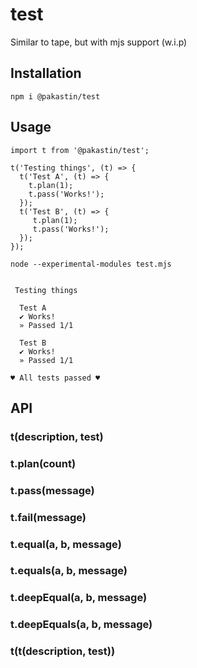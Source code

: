 # test
Similar to tape, but with mjs support (w.i.p)

## Installation
```
npm i @pakastin/test
```

## Usage
```
import t from '@pakastin/test';

t('Testing things', (t) => {
  t('Test A', (t) => {
    t.plan(1);
    t.pass('Works!');
  });
  t('Test B', (t) => {
     t.plan(1);
     t.pass('Works!');
  });
});
```

```
node --experimental-modules test.mjs


 Testing things

  Test A
  ✔︎ Works!
  » Passed 1/1

  Test B
  ✔︎ Works!
  » Passed 1/1

♥︎ All tests passed ♥︎
```

## API
### t(description, test)

### t.plan(count)

### t.pass(message)

### t.fail(message)

### t.equal(a, b, message)
### t.equals(a, b, message)

### t.deepEqual(a, b, message)
### t.deepEquals(a, b, message)

### t(t(description, test))
